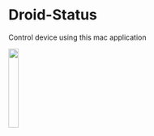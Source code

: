 # Droid-Status

Control device using this mac application

<img align="center" src="https://github.com/ManolescuSebastian/Droid-Status/blob/master/macOS_app/images/Screenshot%202020-05-26%20at%2022.01.44.png" width="20%">
